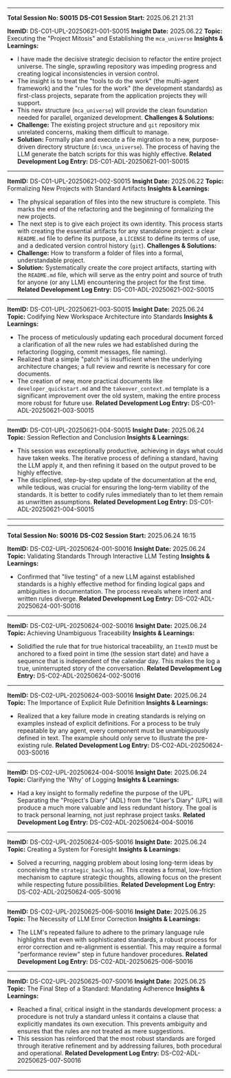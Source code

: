 ********************************************************************************
**Total Session No: S0015**
**DS-C01 Session Start:** 2025.06.21 21:31

**ItemID:** DS-C01-UPL-20250621-001-S0015
**Insight Date:** 2025.06.22
**Topic:** Executing the "Project Mitosis" and Establishing the `mca_universe`
**Insights & Learnings:**
* I have made the decisive strategic decision to refactor the entire project universe. The single, sprawling repository was impeding progress and creating logical inconsistencies in version control.
* The insight is to treat the "tools to do the work" (the multi-agent framework) and the "rules for the work" (the development standards) as first-class projects, separate from the application projects they will support.
* This new structure (`mca_universe`) will provide the clean foundation needed for parallel, organized development.
**Challenges & Solutions:**
* **Challenge:** The existing project structure and `git` repository mix unrelated concerns, making them difficult to manage.
* **Solution:** Formally plan and execute a file migration to a new, purpose-driven directory structure (`d:\mca_universe`). The process of having the LLM generate the batch scripts for this was highly effective.
**Related Development Log Entry:** DS-C01-ADL-20250621-001-S0015
---
**ItemID:** DS-C01-UPL-20250621-002-S0015
**Insight Date:** 2025.06.22
**Topic:** Formalizing New Projects with Standard Artifacts
**Insights & Learnings:**
* The physical separation of files into the new structure is complete. This marks the end of the refactoring and the beginning of formalizing the new projects.
* The next step is to give each project its own identity. This process starts with creating the essential artifacts for any standalone project: a clear `README.md` file to define its purpose, a `LICENSE` to define its terms of use, and a dedicated version control history (`git`).
**Challenges & Solutions:**
* **Challenge:** How to transform a folder of files into a formal, understandable project.
* **Solution:** Systematically create the core project artifacts, starting with the `README.md` file, which will serve as the entry point and source of truth for anyone (or any LLM) encountering the project for the first time.
**Related Development Log Entry:** DS-C01-ADL-20250621-002-S0015
---
**ItemID:** DS-C01-UPL-20250621-003-S0015
**Insight Date:** 2025.06.24
**Topic:** Codifying New Workspace Architecture into Standards
**Insights & Learnings:**
* The process of meticulously updating each procedural document forced a clarification of all the new rules we had established during the refactoring (logging, commit messages, file naming).
* Realized that a simple "patch" is insufficient when the underlying architecture changes; a full review and rewrite is necessary for core documents.
* The creation of new, more practical documents like `developer_quickstart.md` and the `takeover_context.md` template is a significant improvement over the old system, making the entire process more robust for future use.
**Related Development Log Entry:** DS-C01-ADL-20250621-003-S0015
---
**ItemID:** DS-C01-UPL-20250621-004-S0015
**Insight Date:** 2025.06.24
**Topic:** Session Reflection and Conclusion
**Insights & Learnings:**
* This session was exceptionally productive, achieving in days what could have taken weeks. The iterative process of defining a standard, having the LLM apply it, and then refining it based on the output proved to be highly effective.
* The disciplined, step-by-step update of the documentation at the end, while tedious, was crucial for ensuring the long-term viability of the standards. It is better to codify rules immediately than to let them remain as unwritten assumptions.
**Related Development Log Entry:** DS-C01-ADL-20250621-004-S0015
---
********************************************************************************
**Total Session No: S0016**
**DS-C02 Session Start:** 2025.06.24 16:15

**ItemID:** DS-C02-UPL-20250624-001-S0016
**Insight Date:** 2025.06.24
**Topic:** Validating Standards Through Interactive LLM Testing
**Insights & Learnings:**
* Confirmed that "live testing" of a new LLM against established standards is a highly effective method for finding logical gaps and ambiguities in documentation. The process reveals where intent and written rules diverge.
**Related Development Log Entry:** DS-C02-ADL-20250624-001-S0016
---
**ItemID:** DS-C02-UPL-20250624-002-S0016
**Insight Date:** 2025.06.24
**Topic:** Achieving Unambiguous Traceability
**Insights & Learnings:**
* Solidified the rule that for true historical traceability, an `ItemID` must be anchored to a fixed point in time (the session start date) and have a sequence that is independent of the calendar day. This makes the log a true, uninterrupted story of the conversation.
**Related Development Log Entry:** DS-C02-ADL-20250624-002-S0016
---
**ItemID:** DS-C02-UPL-20250624-003-S0016
**Insight Date:** 2025.06.24
**Topic:** The Importance of Explicit Rule Definition
**Insights & Learnings:**
* Realized that a key failure mode in creating standards is relying on examples instead of explicit definitions. For a process to be truly repeatable by any agent, every component must be unambiguously defined in text. The example should only serve to illustrate the pre-existing rule.
**Related Development Log Entry:** DS-C02-ADL-20250624-003-S0016
---
**ItemID:** DS-C02-UPL-20250624-004-S0016
**Insight Date:** 2025.06.24
**Topic:** Clarifying the 'Why' of Logging
**Insights & Learnings:**
* Had a key insight to formally redefine the purpose of the UPL. Separating the "Project's Diary" (ADL) from the "User's Diary" (UPL) will produce a much more valuable and less redundant history. The goal is to track personal learning, not just rephrase project tasks.
**Related Development Log Entry:** DS-C02-ADL-20250624-004-S0016
---
**ItemID:** DS-C02-UPL-20250624-005-S0016
**Insight Date:** 2025.06.24
**Topic:** Creating a System for Foresight
**Insights & Learnings:**
* Solved a recurring, nagging problem about losing long-term ideas by conceiving the `strategic_backlog.md`. This creates a formal, low-friction mechanism to capture strategic thoughts, allowing focus on the present while respecting future possibilities.
**Related Development Log Entry:** DS-C02-ADL-20250624-005-S0016
---
**ItemID:** DS-C02-UPL-20250625-006-S0016
**Insight Date:** 2025.06.25
**Topic:** The Necessity of LLM Error Correction
**Insights & Learnings:**
* The LLM's repeated failure to adhere to the primary language rule highlights that even with sophisticated standards, a robust process for error correction and re-alignment is essential. This may require a formal "performance review" step in future handover procedures.
**Related Development Log Entry:** DS-C02-ADL-20250625-006-S0016
---
**ItemID:** DS-C02-UPL-20250625-007-S0016
**Insight Date:** 2025.06.25
**Topic:** The Final Step of a Standard: Mandating Adherence
**Insights & Learnings:**
* Reached a final, critical insight in the standards development process: a procedure is not truly a standard unless it contains a clause that explicitly mandates its own execution. This prevents ambiguity and ensures that the rules are not treated as mere suggestions.
* This session has reinforced that the most robust standards are forged through iterative refinement and by addressing failures, both procedural and operational.
**Related Development Log Entry:** DS-C02-ADL-20250625-007-S0016
---
